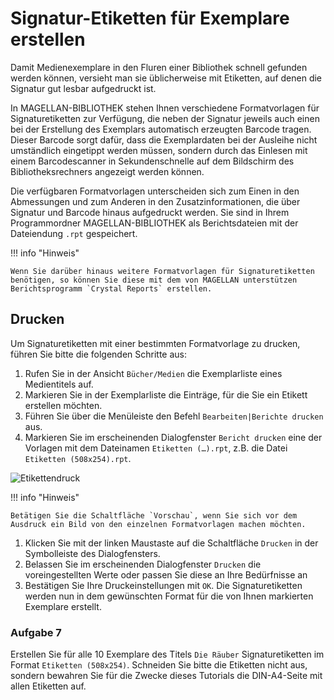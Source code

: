 # Signatur-Etiketten für Exemplare erstellen

Damit Medienexemplare in den Fluren einer Bibliothek schnell gefunden werden können, versieht man sie üblicherweise mit Etiketten, auf denen die Signatur gut lesbar aufgedruckt ist.

In MAGELLAN-BIBLIOTHEK stehen Ihnen verschiedene Formatvorlagen für Signaturetiketten zur Verfügung, die neben der Signatur jeweils auch einen bei der Erstellung des Exemplars automatisch erzeugten Barcode tragen. Dieser Barcode sorgt dafür, dass die Exemplardaten bei der Ausleihe nicht umständlich eingetippt werden müssen, sondern durch das Einlesen mit einem Barcodescanner in Sekundenschnelle auf dem Bildschirm des Bibliotheksrechners angezeigt werden können.

Die verfügbaren Formatvorlagen unterscheiden sich zum Einen in den Abmessungen und zum Anderen in den Zusatzinformationen, die über Signatur und Barcode hinaus aufgedruckt werden. Sie sind in Ihrem Programmordner MAGELLAN-BIBLIOTHEK als Berichtsdateien mit der Dateiendung `.rpt` gespeichert.

!!! info "Hinweis"

    Wenn Sie darüber hinaus weitere Formatvorlagen für Signaturetiketten benötigen, so können Sie diese mit dem von MAGELLAN unterstützen Berichtsprogramm `Crystal Reports` erstellen.

## Drucken

Um Signaturetiketten mit einer bestimmten Formatvorlage zu drucken, führen Sie bitte die folgenden Schritte aus:

1. Rufen Sie in der Ansicht `Bücher/Medien` die Exemplarliste eines Medientitels auf.
2. Markieren Sie in der Exemplarliste die Einträge, für die Sie ein Etikett erstellen möchten.
3. Führen Sie über die Menüleiste den Befehl `Bearbeiten|Berichte drucken` aus.
4. Markieren Sie im erscheinenden Dialogfenster `Bericht drucken` eine der Vorlagen mit dem Dateinamen `Etiketten (…).rpt`, z.B. die Datei `Etiketten (508x254).rpt`.

![Etikettendruck](/assets/images/bibliothek/etikettendruck01.png)


!!! info "Hinweis"

    Betätigen Sie die Schaltfläche `Vorschau`, wenn Sie sich vor dem Ausdruck ein Bild von den einzelnen Formatvorlagen machen möchten.

1. Klicken Sie mit der linken Maustaste auf die Schaltfläche `Drucken` in der Symbolleiste des Dialogfensters.
2. Belassen Sie im erscheinenden Dialogfenster `Drucken` die voreingestellten Werte oder passen Sie diese an Ihre Bedürfnisse an
3. Bestätigen Sie Ihre Druckeinstellungen mit `OK`.
Die Signaturetiketten werden nun in dem gewünschten Format für die von Ihnen markierten Exemplare erstellt.

### Aufgabe 7

Erstellen Sie für alle 10 Exemplare des Titels `Die Räuber` Signaturetiketten im Format `Etiketten (508x254)`.
Schneiden Sie bitte die Etiketten nicht aus, sondern bewahren Sie für die Zwecke dieses Tutorials die DIN-A4-Seite mit allen Etiketten auf.
